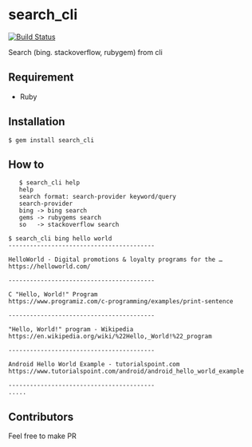 # search_cli

[![Build Status](https://travis-ci.com/imhta/search_cli.svg?branch=master)](https://travis-ci.com/imhta/search_cli)

Search (bing. stackoverflow, rubygem) from cli

## Requirement
- Ruby

## Installation

```
$ gem install search_cli
```

## How to
```
   $ search_cli help
   help
   search format: search-provider keyword/query
   search-provider
   bing -> bing search
   gems -> rubygems search
   so   -> stackoverflow search
```

```
$ search_cli bing hello world
-----------------------------------------

HelloWorld - Digital promotions & loyalty programs for the …
https://helloworld.com/

-----------------------------------------

C "Hello, World!" Program
https://www.programiz.com/c-programming/examples/print-sentence

-----------------------------------------

"Hello, World!" program - Wikipedia
https://en.wikipedia.org/wiki/%22Hello,_World!%22_program

-----------------------------------------

Android Hello World Example - tutorialspoint.com
https://www.tutorialspoint.com/android/android_hello_world_example

-----------------------------------------
.....
```

## Contributors

Feel free to make PR
